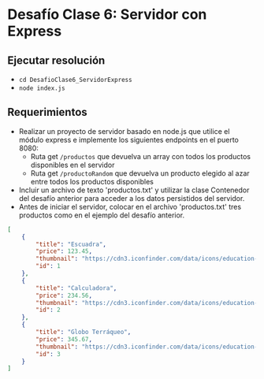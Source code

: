 # Desafío Clase 6: Servidor con Express

## Ejecutar resolución
- `cd DesafioClase6_ServidorExpress`
- `node index.js`

## Requerimientos
- Realizar un proyecto de servidor basado en node.js que utilice el módulo express e implemente los siguientes endpoints en el puerto 8080:
    - Ruta get `/productos` que devuelva un array con todos los productos disponibles en el servidor
    - Ruta get `/productoRandom` que devuelva un producto elegido al azar entre todos los productos disponibles
- Incluir un archivo de texto 'productos.txt' y utilizar la clase Contenedor del desafío anterior para acceder a los datos persistidos del servidor.
- Antes de iniciar el servidor, colocar en el archivo 'productos.txt' tres productos como en el ejemplo del desafío anterior.

```json
[
    {
        "title": "Escuadra",
        "price": 123.45,
        "thumbnail": "https://cdn3.iconfinder.com/data/icons/education-209/64/ruler-triangle-stationary-school-256.png",
        "id": 1
    },
    {
        "title": "Calculadora",
        "price": 234.56,
        "thumbnail": "https://cdn3.iconfinder.com/data/icons/education-209/64/calculator-math-tool-school-256.png",
        "id": 2
    },
    {
        "title": "Globo Terráqueo",
        "price": 345.67,
        "thumbnail": "https://cdn3.iconfinder.com/data/icons/education-209/64/globe-earth-geograhy-planet-school-256.png",
        "id": 3
    }
]
```